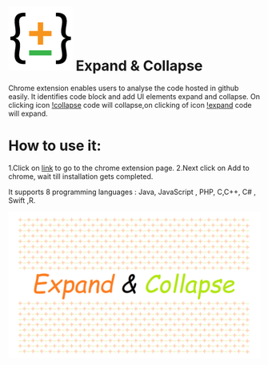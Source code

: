 #  ![Expand & Collapse](https://github.com/achamsanjeeva/ExpandCollapse/blob/main/images/128x128.png) Expand & Collapse


Chrome extension enables users to analyse the code hosted in github easily. It identifies code block and add UI elements expand and collapse. On clicking icon [!collapse](https://github.com/achamsanjeeva/ExpandCollapse/blob/main/images/collapse.png) code will collapse,on clicking of icon [!expand](https://github.com/achamsanjeeva/ExpandCollapse/blob/main/images/expand.png) code will expand.

# How to use it:

1.Click on [link](https://chrome.google.com/webstore/detail/expand-collapse/odeomhdjffbnnobalkalehmidefcdmkn?utm_source=adwords&utm_medium=cpc&utm_campaign=subscribers&gclid=Cj0KCQiAvbiBBhD-ARIsAGM48bxrRaUgaJy9apgCj90qcki0YDD1TrXfUXylQoYiN6MhU5vgLEhqmuIaAsjNEALw_wcB)   to go to the chrome extension page.
2.Next click on Add to chrome, wait till installation gets completed.

It supports 8 programming languages :  Java, JavaScript , PHP, C,C++, C# , Swift ,R.

![Expand & Collapse Video](https://github.com/achamsanjeeva/ExpandCollapse/blob/main/images/demo.gif)
